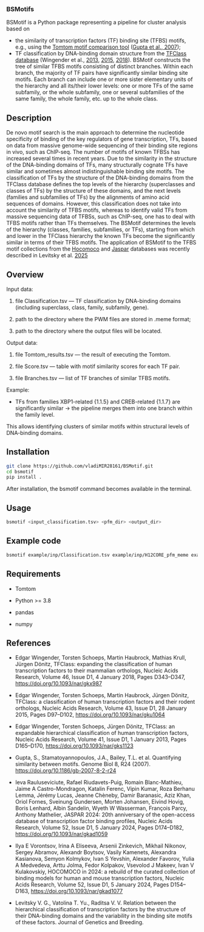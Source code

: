 ### BSMotifs

BSMotif is a Python package representing a pipeline for cluster analysis based on
- the similarity of transcription factors (TF) binding site (TFBS) motifs, e.g., using the [Tomtom motif comparison tool](https://meme-suite.org/meme/tools/tomtom) ([Gupta et al., 2007](https://doi.org/10.1186/gb-2007-8-2-r24));
- TF classification by DNA-binding domain structure from the [TFClass database](http://www.edgar-wingender.de/huTF_classification.html) (Wingender et al., [2013](https://doi.org/10.1093/nar/gks1123), [2015](https://doi.org/10.1093/nar/gku1064), [2018](https://doi.org/10.1093/nar/gku1064)). 
BSMotif constructs the tree of similar TFBS motifs consisting of distinct branches. Within each branch, the majority of TF pairs have significantly similar binding site motifs. Each branch can include one or more sister elementary units of the hierarchy and all its/their lower levels: one or more TFs of the same subfamily, or the whole subfamily, one or several subfamilies of the same family, the whole family, etc. up to the whole class.

## Description

De novo motif search is the main approach to determine the nucleotide specificity of binding of the key regulators of gene transcription, TFs, based on data from massive genome-wide sequencing of their binding site regions in vivo, such as ChIP-seq. The number of motifs of known TFBSs has increased several times in recent years. Due to the similarity in the structure of the DNA-binding domains of TFs, many structurally cognate TFs have similar and sometimes almost indistinguishable binding site motifs. The classification of TFs by the structure of the DNA-binding domains from the TFClass database defines the top levels of the hierarchy (superclasses and classes of TFs) by the structure of these domains, and the next levels (families and subfamilies of TFs) by the alignments of amino acid sequences of domains. However, this classification does not take into account the similarity of TFBS motifs, whereas to identify valid TFs from massive sequencing data of TFBSs, such as ChIP-seq, one has to deal with TFBS motifs rather than TFs themselves.
The BSMotif determines the levels of the hierarchy (classes, families, subfamilies, or TFs), starting from which and lower in the TFClass hierarchy the known TFs become the significantly similar in terms of their TFBS motifs.
The application of BSMotif to the TFBS motif collections from the [Hocomoco](https://hocomoco.autosome.org/) and [Jaspar](https://jaspar.elixir.no/) databases was recently described in Levitsky et al. [2025](https://doi.org/10.AAA)

## Overview

Input data:

1. file Classification.tsv — TF classification by DNA-binding domains (including superclass, class, family, subfamily, gene).

2. path to the directory where the PWM files are stored in .meme format;

3. path to the directory where the output files will be located.

Output data:

1. file Tomtom_results.tsv — the result of executing the Tomtom.

2. file Score.tsv — table with motif similarity scores for each TF pair.

2. file Branches.tsv — list of TF branches of similar TFBS motifs.

Example:

* TFs from families XBP1-related {1.1.5} and CREB-related {1.1.7} are significantly similar → the pipeline merges them into one branch within the family level.

This allows identifying clusters of similar motifs within structural levels of DNA-binding domains.

## Installation

``` bash
git clone https://github.com/vladiMIR28161/BSMotif.git
cd bsmotif
pip install .
```

After installation, the bsmotif command becomes available in the terminal.

## Usage

``` bash
bsmotif <input_classification.tsv> <pfm_dir> <output_dir>
```

## Example code

``` bash
bsmotif example/inp/Classification.tsv example/inp/H12CORE_pfm_meme example/out
```

## Requirements

* Tomtom

* Python >= 3.8

* pandas

* numpy

## References

* Edgar Wingender, Torsten Schoeps, Martin Haubrock, Mathias Krull, Jürgen Dönitz, TFClass: expanding the classification of human transcription factors to their mammalian orthologs, Nucleic Acids Research, Volume 46, Issue D1, 4 January 2018, Pages D343–D347, https://doi.org/10.1093/nar/gkx987

* Edgar Wingender, Torsten Schoeps, Martin Haubrock, Jürgen Dönitz, TFClass: a classification of human transcription factors and their rodent orthologs, Nucleic Acids Research, Volume 43, Issue D1, 28 January 2015, Pages D97–D102, https://doi.org/10.1093/nar/gku1064

* Edgar Wingender, Torsten Schoeps, Jürgen Dönitz, TFClass: an expandable hierarchical classification of human transcription factors, Nucleic Acids Research, Volume 41, Issue D1, 1 January 2013, Pages D165–D170, https://doi.org/10.1093/nar/gks1123

* Gupta, S., Stamatoyannopoulos, J.A., Bailey, T.L. et al. Quantifying similarity between motifs. Genome Biol 8, R24 (2007). https://doi.org/10.1186/gb-2007-8-2-r24

* Ieva Rauluseviciute, Rafael Riudavets-Puig, Romain Blanc-Mathieu, Jaime A Castro-Mondragon, Katalin Ferenc, Vipin Kumar, Roza Berhanu Lemma, Jérémy Lucas, Jeanne Chèneby, Damir Baranasic, Aziz Khan, Oriol Fornes, Sveinung Gundersen, Morten Johansen, Eivind Hovig, Boris Lenhard, Albin Sandelin, Wyeth W Wasserman, François Parcy, Anthony Mathelier, JASPAR 2024: 20th anniversary of the open-access database of transcription factor binding profiles, Nucleic Acids Research, Volume 52, Issue D1, 5 January 2024, Pages D174–D182, https://doi.org/10.1093/nar/gkad1059

* Ilya E Vorontsov, Irina A Eliseeva, Arsenii Zinkevich, Mikhail Nikonov, Sergey Abramov, Alexandr Boytsov, Vasily Kamenets, Alexandra Kasianova, Semyon Kolmykov, Ivan S Yevshin, Alexander Favorov, Yulia A Medvedeva, Arttu Jolma, Fedor Kolpakov, Vsevolod J Makeev, Ivan V Kulakovskiy, HOCOMOCO in 2024: a rebuild of the curated collection of binding models for human and mouse transcription factors, Nucleic Acids Research, Volume 52, Issue D1, 5 January 2024, Pages D154–D163, https://doi.org/10.1093/nar/gkad1077

* Levitsky V. G., Vatolina T. Yu., Raditsa V. V. Relation between the hierarchical classification of transcription factors by the structure of their DNA-binding domains and the variability in the binding site motifs of these factors. Journal of Genetics and Breeding.




